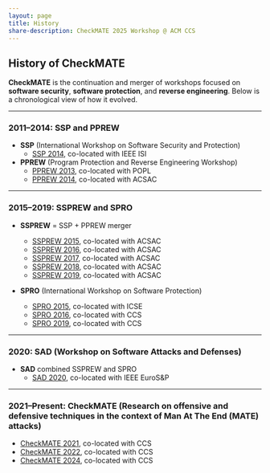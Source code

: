 ```yaml
---
layout: page
title: History
share-description: CheckMATE 2025 Workshop @ ACM CCS
---
```


## History of CheckMATE

**CheckMATE** is the continuation and merger of workshops focused on **software security**, **software protection**, and **reverse engineering**. Below is a chronological view of how it evolved.

---

### 2011–2014: SSP and PPREW
- **SSP** (International Workshop on Software Security and Protection)  
  - [SSP 2014](http://ssp2014.di.univr.it/), co-located with IEEE ISI
- **PPREW** (Program Protection and Reverse Engineering Workshop)  
  - [PPREW 2013](http://www.pprew.org/2013/default.htm), co-located with POPL
  - [PPREW 2014](http://www.pprew.org/2014-4/default.htm), co-located with ACSAC

---

### 2015–2019: SSPREW and SPRO 

- **SSPREW** = SSP + PPREW merger  
  - [SSPREW 2015](http://www.pprew.org/2015-5/default.htm), co-located with ACSAC
  - [SSPREW 2016](http://www.pprew.org/2016-6/default.htm), co-located with ACSAC  
  - [SSPREW 2017](http://www.pprew.org/2017-7/default.htm), co-located with ACSAC  
  - [SSPREW 2018](http://www.pprew.org/2018-8/default.htm), co-located with ACSAC  
  - [SSPREW 2019](http://www.pprew.org/), co-located with ACSAC  

- **SPRO** (International Workshop on Software Protection)  
  - [SPRO 2015](https://spro.aspire-fp7.eu/spro2015/), co-located with ICSE
  - [SPRO 2016](https://spro.aspire-fp7.eu/spro2016/), co-located with CCS  
  - [SPRO 2019](https://spro.aspire-fp7.eu), co-located with CCS

---

### 2020: SAD (Workshop on Software Attacks and Defenses)

- **SAD** combined SSPREW and SPRO 
  - [SAD 2020](https://sad-workshop.org/), co-located with IEEE EuroS&P

---

### 2021–Present: CheckMATE (Research on offensive and defensive techniques in the context of Man At The End (MATE) attacks)

- [CheckMATE 2021](https://checkmate.isi.edu/), co-located with CCS
- [CheckMATE 2022](https://www.cct.lsu.edu/~checkmate/), co-located with CCS
- [CheckMATE 2024](https://checkmate-workshop.github.io/2024), co-located with CCS

